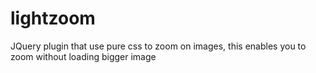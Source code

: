 # lightzoom
JQuery plugin that use pure css to zoom on images, this enables you to zoom without loading bigger image
